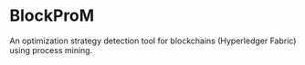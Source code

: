 # BlockProM
An optimization strategy detection tool for blockchains (Hyperledger Fabric) using process mining.
